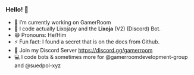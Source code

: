 ### Hello! 👋

- 🔭 I’m currently working on GamerRoom
- 🤖 I code actually Lixojapy and the **Lixoja** (V2) (Discord) Bot. 
- 😄 Pronouns: He/Him
- ⚡ Fun fact: I found a secret that is on the docs from Github.
- 👤 Join my Discord Server https://discord.gg/gamerroom
- 💻 I code bots & sometimes more for @gamerroomdevelopment-group and @suedpol-xyz 
